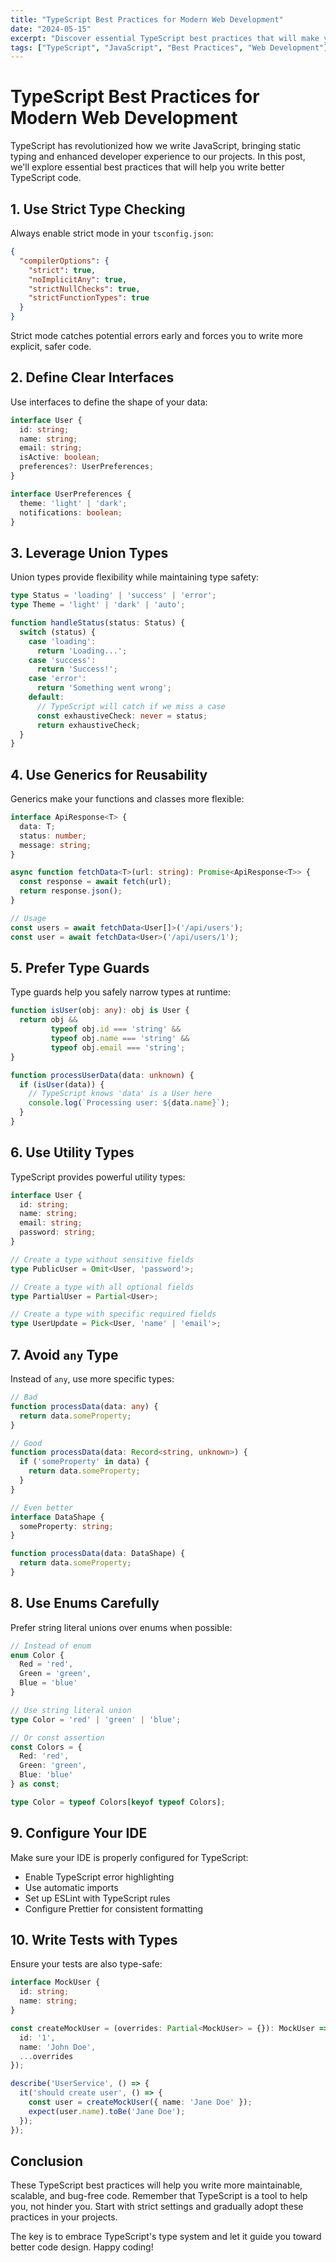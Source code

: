 ```yaml
---
title: "TypeScript Best Practices for Modern Web Development"
date: "2024-05-15"
excerpt: "Discover essential TypeScript best practices that will make your code more maintainable, scalable, and bug-free. Learn from real-world examples and expert tips."
tags: ["TypeScript", "JavaScript", "Best Practices", "Web Development"]
---
```


# TypeScript Best Practices for Modern Web Development

TypeScript has revolutionized how we write JavaScript, bringing static typing and enhanced developer experience to our projects. In this post, we'll explore essential best practices that will help you write better TypeScript code.

## 1. Use Strict Type Checking

Always enable strict mode in your `tsconfig.json`:

```json
{
  "compilerOptions": {
    "strict": true,
    "noImplicitAny": true,
    "strictNullChecks": true,
    "strictFunctionTypes": true
  }
}
```

Strict mode catches potential errors early and forces you to write more explicit, safer code.

## 2. Define Clear Interfaces

Use interfaces to define the shape of your data:

```typescript
interface User {
  id: string;
  name: string;
  email: string;
  isActive: boolean;
  preferences?: UserPreferences;
}

interface UserPreferences {
  theme: 'light' | 'dark';
  notifications: boolean;
}
```

## 3. Leverage Union Types

Union types provide flexibility while maintaining type safety:

```typescript
type Status = 'loading' | 'success' | 'error';
type Theme = 'light' | 'dark' | 'auto';

function handleStatus(status: Status) {
  switch (status) {
    case 'loading':
      return 'Loading...';
    case 'success':
      return 'Success!';
    case 'error':
      return 'Something went wrong';
    default:
      // TypeScript will catch if we miss a case
      const exhaustiveCheck: never = status;
      return exhaustiveCheck;
  }
}
```

## 4. Use Generics for Reusability

Generics make your functions and classes more flexible:

```typescript
interface ApiResponse<T> {
  data: T;
  status: number;
  message: string;
}

async function fetchData<T>(url: string): Promise<ApiResponse<T>> {
  const response = await fetch(url);
  return response.json();
}

// Usage
const users = await fetchData<User[]>('/api/users');
const user = await fetchData<User>('/api/users/1');
```

## 5. Prefer Type Guards

Type guards help you safely narrow types at runtime:

```typescript
function isUser(obj: any): obj is User {
  return obj && 
         typeof obj.id === 'string' &&
         typeof obj.name === 'string' &&
         typeof obj.email === 'string';
}

function processUserData(data: unknown) {
  if (isUser(data)) {
    // TypeScript knows 'data' is a User here
    console.log(`Processing user: ${data.name}`);
  }
}
```

## 6. Use Utility Types

TypeScript provides powerful utility types:

```typescript
interface User {
  id: string;
  name: string;
  email: string;
  password: string;
}

// Create a type without sensitive fields
type PublicUser = Omit<User, 'password'>;

// Create a type with all optional fields
type PartialUser = Partial<User>;

// Create a type with specific required fields
type UserUpdate = Pick<User, 'name' | 'email'>;
```

## 7. Avoid `any` Type

Instead of `any`, use more specific types:

```typescript
// Bad
function processData(data: any) {
  return data.someProperty;
}

// Good
function processData(data: Record<string, unknown>) {
  if ('someProperty' in data) {
    return data.someProperty;
  }
}

// Even better
interface DataShape {
  someProperty: string;
}

function processData(data: DataShape) {
  return data.someProperty;
}
```

## 8. Use Enums Carefully

Prefer string literal unions over enums when possible:

```typescript
// Instead of enum
enum Color {
  Red = 'red',
  Green = 'green',
  Blue = 'blue'
}

// Use string literal union
type Color = 'red' | 'green' | 'blue';

// Or const assertion
const Colors = {
  Red: 'red',
  Green: 'green',
  Blue: 'blue'
} as const;

type Color = typeof Colors[keyof typeof Colors];
```

## 9. Configure Your IDE

Make sure your IDE is properly configured for TypeScript:

- Enable TypeScript error highlighting
- Use automatic imports
- Set up ESLint with TypeScript rules
- Configure Prettier for consistent formatting

## 10. Write Tests with Types

Ensure your tests are also type-safe:

```typescript
interface MockUser {
  id: string;
  name: string;
}

const createMockUser = (overrides: Partial<MockUser> = {}): MockUser => ({
  id: '1',
  name: 'John Doe',
  ...overrides
});

describe('UserService', () => {
  it('should create user', () => {
    const user = createMockUser({ name: 'Jane Doe' });
    expect(user.name).toBe('Jane Doe');
  });
});
```

## Conclusion

These TypeScript best practices will help you write more maintainable, scalable, and bug-free code. Remember that TypeScript is a tool to help you, not hinder you. Start with strict settings and gradually adopt these practices in your projects.

The key is to embrace TypeScript's type system and let it guide you toward better code design. Happy coding!

